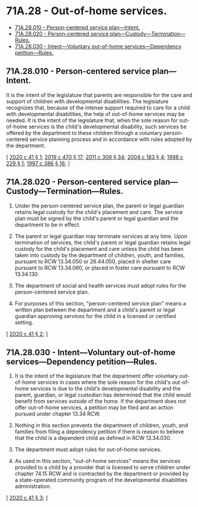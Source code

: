# 71A.28 - Out-of-home services.
* [71A.28.010 - Person-centered service plan—Intent.](#71a28010---person-centered-service-planintent)
* [71A.28.020 - Person-centered service plan—Custody—Termination—Rules.](#71a28020---person-centered-service-plancustodyterminationrules)
* [71A.28.030 - Intent—Voluntary out-of-home services—Dependency petition—Rules.](#71a28030---intentvoluntary-out-of-home-servicesdependency-petitionrules)
## 71A.28.010 - Person-centered service plan—Intent.
It is the intent of the legislature that parents are responsible for the care and support of children with developmental disabilities. The legislature recognizes that, because of the intense support required to care for a child with developmental disabilities, the help of out-of-home services may be needed. It is the intent of the legislature that, when the sole reason for out-of-home services is the child's developmental disability, such services be offered by the department to these children through a voluntary person-centered service planning process and in accordance with rules adopted by the department.

\[ [2020 c 41 § 1](https://lawfilesext.leg.wa.gov/biennium/2019-20/Pdf/Bills/Session%20Laws/House/2682.SL.pdf?cite=2020%20c%2041%20§%201); [2019 c 470 § 17](https://lawfilesext.leg.wa.gov/biennium/2019-20/Pdf/Bills/Session%20Laws/Senate/5955-S.SL.pdf?cite=2019%20c%20470%20§%2017); [2011 c 309 § 34](https://lawfilesext.leg.wa.gov/biennium/2011-12/Pdf/Bills/Session%20Laws/Senate/5656-S.SL.pdf?cite=2011%20c%20309%20§%2034); [2004 c 183 § 4](https://lawfilesext.leg.wa.gov/biennium/2003-04/Pdf/Bills/Session%20Laws/House/2554-S.SL.pdf?cite=2004%20c%20183%20§%204); [1998 c 229 § 1](https://lawfilesext.leg.wa.gov/biennium/1997-98/Pdf/Bills/Session%20Laws/House/2557.SL.pdf?cite=1998%20c%20229%20§%201); [1997 c 386 § 16](https://lawfilesext.leg.wa.gov/biennium/1997-98/Pdf/Bills/Session%20Laws/Senate/5710-S2.SL.pdf?cite=1997%20c%20386%20§%2016); \]

## 71A.28.020 - Person-centered service plan—Custody—Termination—Rules.
1. Under the person-centered service plan, the parent or legal guardian retains legal custody for the child's placement and care. The service plan must be signed by the child's parent or legal guardian and the department to be in effect.

2. The parent or legal guardian may terminate services at any time. Upon termination of services, the child's parent or legal guardian retains legal custody for the child's placement and care unless the child has been taken into custody by the department of children, youth, and families, pursuant to RCW 13.34.050 or 26.44.050, placed in shelter care pursuant to RCW 13.34.060, or placed in foster care pursuant to RCW 13.34.130.

3. The department of social and health services must adopt rules for the person-centered service plan.

4. For purposes of this section, "person-centered service plan" means a written plan between the department and a child's parent or legal guardian approving services for the child in a licensed or certified setting.

\[ [2020 c 41 § 2](https://lawfilesext.leg.wa.gov/biennium/2019-20/Pdf/Bills/Session%20Laws/House/2682.SL.pdf?cite=2020%20c%2041%20§%202); \]

## 71A.28.030 - Intent—Voluntary out-of-home services—Dependency petition—Rules.
1. It is the intent of the legislature that the department offer voluntary out-of-home services in cases where the sole reason for the child's out-of-home services is due to the child's developmental disability and the parent, guardian, or legal custodian has determined that the child would benefit from services outside of the home. If the department does not offer out-of-home services, a petition may be filed and an action pursued under chapter 13.34 RCW.

2. Nothing in this section prevents the department of children, youth, and families from filing a dependency petition if there is reason to believe that the child is a dependent child as defined in RCW 13.34.030.

3. The department must adopt rules for out-of-home services.

4. As used in this section, "out-of-home services" means the services provided to a child by a provider that is licensed to serve children under chapter 74.15 RCW and is contracted by the department or provided by a state-operated community program of the developmental disabilities administration.

\[ [2020 c 41 § 3](https://lawfilesext.leg.wa.gov/biennium/2019-20/Pdf/Bills/Session%20Laws/House/2682.SL.pdf?cite=2020%20c%2041%20§%203); \]

